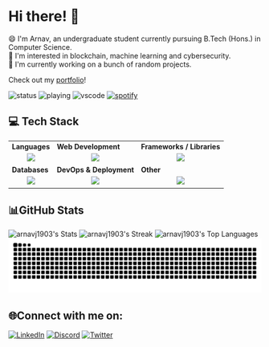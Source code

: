 # Hi there! 👋
😄 I'm Arnav, an undergraduate student currently pursuing B.Tech (Hons.) in Computer Science. <br>
🌱 I'm interested in blockchain, machine learning and cybersecurity. <br>
🔭 I'm currently working on a bunch of random projects. <br>

Check out my [portfolio](https://arnavj1903.github.io/portfolio/)!

![status](https://api.statusbadges.me/badge/status/980441834746695680?simple=true&style=for-the-badge)
![playing](https://api.statusbadges.me/badge/playing/980441834746695680?style=for-the-badge)
![vscode](https://api.statusbadges.me/badge/vscode/980441834746695680?style=for-the-badge)
[![spotify](https://api.statusbadges.me/badge/spotify/980441834746695680?style=for-the-badge)](https://api.statusbadges.me/openspotify/980441834746695680)


## 💻 Tech Stack
<table align="center">
  <tr>
    <td><strong>Languages</strong></td>
    <td><strong>Web Development</strong></td>
    <td><strong>Frameworks / Libraries</strong></td>
  </tr>
  <tr>
    <td align="center">
      <img src="https://skillicons.dev/icons?i=c,cpp,py,java,solidity&theme=dark">
    </td>
    <td align="center">
      <img src="https://skillicons.dev/icons?i=html,css,js,bootstrap,flask,nextjs&theme=dark">
    </td>
    <td align="center">
      <img src="https://skillicons.dev/icons?i=opencv,pytorch,tensorflow,sklearn&theme=dark">
    </td>
  </tr>
  <tr>
    <td><strong>Databases</strong></td>
    <td><strong>DevOps & Deployment</strong></td>
    <td><strong> Other </strong></td>
  </tr>
  <tr>
    <td align="center">
      <img src="https://skillicons.dev/icons?i=mysql,sqlite,supabase&theme=dark">
    </td>
    <td align="center">
      <img src="https://skillicons.dev/icons?i=docker,kubernetes,git,github,aws,vercel&theme=dark">
    </td>
    <td align="center">
      <img src="https://skillicons.dev/icons?i=arduino,raspberrypi,bash&theme=dark">
    </td>
  </tr>
</table>



## 📊GitHub Stats
![arnavj1903's Stats](https://github-readme-stats.vercel.app/api?username=arnavj1903&theme=dark&show_icons=true&hide_border=true&count_private=true)
![arnavj1903's Streak](https://github-readme-streak-stats.herokuapp.com/?user=arnavj1903&theme=dark&hide_border=true)
![arnavj1903's Top Languages](https://github-readme-stats.vercel.app/api/top-langs/?username=arnavj1903&theme=dark&show_icons=true&hide_border=true&layout=donut)
<img src="https://raw.githubusercontent.com/arnavj1903/arnavj1903/output/snake.svg" alt="Snake animation" />

###

## 🌐Connect with me on:
[![LinkedIn](https://skillicons.dev/icons?i=linkedin&theme=dark)](https://linkedin.com/in/arnavj1903)
[![Discord](https://skillicons.dev/icons?i=discord&theme=dark)](https://discord.com/users/arnav.jain)
[![Twitter](https://skillicons.dev/icons?i=twitter&theme=dark)](https://x.com/arnavj1903)
